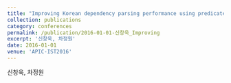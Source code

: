 ```yaml
---
title: "Improving Korean dependency parsing performance using predicate-argument features"
collection: publications
category: conferences
permalink: /publication/2016-01-01-신창욱_Improving
excerpt: '신창욱, 차정원'
date: 2016-01-01
venue: 'APIC-IST2016'
---
```

신창욱, 차정원
